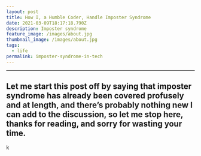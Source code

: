 ```yaml
---
layout: post
title: How I, a Humble Coder, Handle Imposter Syndrome
date: 2021-03-09T18:17:18.790Z
description: Imposter syndrome
feature_image: /images/about.jpg
thumbnail_image: /images/about.jpg
tags:
  - life
permalink: imposter-syndrome-in-tech
---
```

- - -

## Let me start this post off by saying that imposter syndrome has already been covered profusely and at length, and there’s probably nothing new I can add to the discussion, so let me stop here, thanks for reading, and sorry for wasting your time.

k
